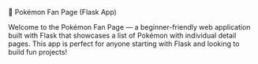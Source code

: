 🐾 Pokémon Fan Page (Flask App)

Welcome to the Pokémon Fan Page — a beginner-friendly web application built with Flask that showcases a list of Pokémon with individual detail pages. This app is perfect for anyone starting with Flask and looking to build fun projects!
